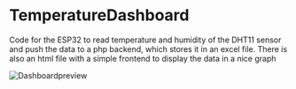 # TemperatureDashboard
Code for the ESP32 to read temperature and humidity of the DHT11 sensor and push the data to a php backend, which stores it in an excel file. There is also an html file with a simple frontend to display the data in a nice graph

![Dashboardpreview](https://www.silviodc.de/wp-content/uploads/2020/07/TempUndLF.png)
